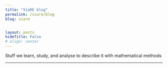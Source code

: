 ```yaml
---
title: "ViaRE blog"
permalink: /viare/blog
blog: viare


layout: posts
hideTitle: False
# align: center
---
```


<!-- {: .text-center} -->
Stuff we learn, study, and analyse to describe it with mathematical methods

---
